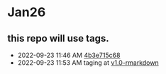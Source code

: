 # Jan26


## this repo will use tags.


- 2022-09-23 11:46 AM [4b3e715c68](4b3e715c68) 
- 2022-09-23 11:53 AM  taging at [v1.0-rmarkdown](https://github.com/ilessing/Jan26/releases/tag/v1.0-rmarkdown) 